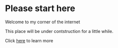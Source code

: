 # Please start here

Welcome to my corner of the internet

This place will be under contstruction for a little while.

Click [here](/about.md) to learn more
